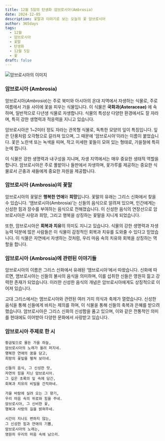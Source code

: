 ```yaml
---
title: 12월 5일의 탄생화 암브로시아(Ambrosia)
date: 2024-12-05
description: 꽃말과 이야기로 보는 오늘의 꽃 암브로시아
author: 365days
tags:
  - 12월
  - 암브로시아
  - 꽃말
  - 탄생화
  - 12월 5일
  - 꽃
draft: false
---
```



![암브로시아의 이미지](https://cdn.pixabay.com/photo/2022/09/03/20/33/common-ragweed-7430339_960_720.jpg#center)


### 암브로시아 (Ambrosia)

암브로시아(*Ambrosia*)는 주로 북미와 아시아의 온대 지역에서 자생하는 식물로, 주로 여름에서 가을 사이에 꽃을 피우는 식물입니다. 이 식물은 **국화과(Asteraceae)** 에 속하며, 일반적으로 다년생 식물로 자생합니다. 식물의 특성상 다양한 환경에서도 잘 자라며, 특히 강한 생명력과 적응력을 지니고 있습니다.

암브로시아은 1~2미터 정도 자라는 관목형 식물로, 독특한 모양의 잎이 특징입니다. 잎은 단풍처럼 오각형으로 갈라져 있으며, 그 때문에 '암브로시아'이라는 이름이 붙었습니다. 꽃은 노란색 또는 녹색을 띠며, 작고 미세한 꽃들이 모여 있는 형태로, 가을철에 특히 눈에 띕니다.

이 식물은 강한 생명력과 내구성을 지니며, 자생 지역에서는 매우 중요한 생태적 역할을 합니다. 암브로시아은 주로 풀밭이나 들판에서 자생하며, 꽃가루를 제공하는 중요한 식물로서 곤충과 새들에게 중요한 자원을 제공합니다.

### 암브로시아 (Ambrosia)의 꽃말

암브로시아의 꽃말은 **행복한 연애**와 **희망**입니다. 꽃말의 유래는 그리스 신화에서 찾을 수 있습니다. ‘앰브로시아(Ambrosia)’는 신들의 음식으로 알려져 있으며, 인간에게는 신성한 힘과 장수를 부여하는 음식으로 전해졌습니다. 이 신성한 음식의 연장선으로 암브로시아은 사랑과 희망, 그리고 행복을 상징하는 꽃말을 지니게 되었습니다.

또한, 암브로시아은 **회복과 치유**의 의미도 지니고 있습니다. 식물의 강한 생명력과 자생능력 덕분에 많은 사람들은 이 식물이 감정적인 회복과 치유를 도와줄 수 있다고 믿었습니다. 이 식물은 자연에서 자생하는 것처럼, 우리 마음 속의 치유와 회복을 상징하는 역할을 합니다.

### 암브로시아 (Ambrosia)에 관련된 이야기들

암브로시아의 이름은 그리스 신화에서 유래된 ‘앰브로시아’에서 따왔습니다. 신화에 따르면, 앰브로시아는 신들의 불사의 음식을 의미하며, 이를 섭취한 신들은 영원히 젊고 강력한 존재가 되었습니다. 이러한 신성한 음식의 개념은 암브로시아에게도 상징적으로 이어져 있습니다.

고대 그리스에서는 앰브로시아와 관련된 여러 가지 의식과 축제가 열렸습니다. 신성한 음식을 통해 신들에게 바치는 제의를 하며, 이 식물을 통해 신들의 축복과 은혜를 받으려 했습니다. 암브로시아은 그리스 신화의 신성함을 품고 있으며, 이와 같은 전통적인 의미를 현대에도 이어받아 다양한 문화에서 사랑받고 있습니다.

### 암브로시아 주제로 한 시

	황금빛으로 물든 가을 하늘,  
	암브로시아의 노래가 울려 퍼지네.  
	행복한 연애의 꿈을 담고,  
	희망의 꽃잎을 펼쳐 보이네.
	
	신들의 음식, 그 신성한 맛,  
	자연의 힘을 지닌 암브로시아.  
	그 깊은 초록의 잎 속에 담긴,  
	회복과 치유의 비밀을 간직하네.
	
	가을 바람에 실려 오는 그 향기,  
	우리 마음 속의 위로와 힘을 주네.  
	암브로시아, 그 신비한 꽃,  
	행복과 사랑의 길을 밝혀주네.
	
	시간이 지나도 변하지 않는,  
	그 신성한 힘과 연애의 기쁨,  
	암브로시아의 노래는,  
	영원히 우리의 마음 속에 남으리.

